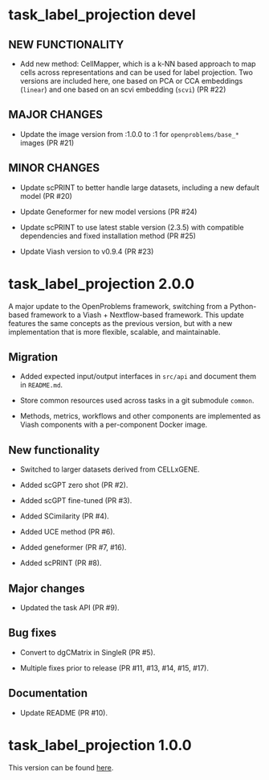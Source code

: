 # task_label_projection devel

## NEW FUNCTIONALITY

* Add new method: CellMapper, which is a k-NN based approach to map cells across representations and can be used for label projection. Two versions are included here, one based on PCA or CCA embeddings (`linear`) and one based on an scvi embedding (`scvi`) (PR #22)

## MAJOR CHANGES

* Update the image version from :1.0.0 to :1 for `openproblems/base_*` images (PR #21)

## MINOR CHANGES

* Update scPRINT to better handle large datasets, including a new default model (PR #20)

* Update Geneformer for new model versions (PR #24)

* Update scPRINT to use latest stable version (2.3.5) with compatible dependencies and fixed installation method (PR #25)

* Update Viash version to v0.9.4 (PR #23)

# task_label_projection 2.0.0

A major update to the OpenProblems framework, switching from a Python-based framework to a Viash + Nextflow-based framework. This update features the same concepts as the previous version, but with a new implementation that is more flexible, scalable, and maintainable.

## Migration

* Added expected input/output interfaces in `src/api` and document them in `README.md`.

* Store common resources used across tasks in a git submodule `common`.

* Methods, metrics, workflows and other components are implemented as Viash components with a per-component Docker image.

## New functionality

* Switched to larger datasets derived from CELLxGENE.

* Added scGPT zero shot (PR #2).

* Added scGPT fine-tuned (PR #3).

* Added SCimilarity (PR #4).

* Added UCE method (PR #6).

* Added geneformer (PR #7, #16).

* Added scPRINT (PR #8).

## Major changes

* Updated the task API (PR #9).

## Bug fixes

* Convert to dgCMatrix in SingleR (PR #5).

* Multiple fixes prior to release (PR #11, #13, #14, #15, #17).

## Documentation

* Update README (PR #10).


# task_label_projection 1.0.0

This version can be found [here](https://github.com/openproblems-bio/openproblems/tree/v1.0.0/openproblems/tasks/label_projection).
